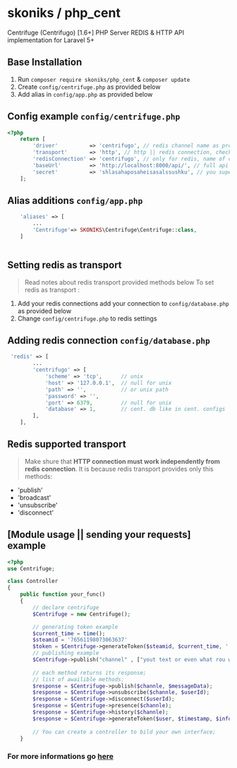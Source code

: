 # skoniks / php_cent
Centrifuge (Centrifugo) [1.6+] PHP Server REDIS & HTTP API implementation for Laravel 5+

## Base Installation
1. Run `composer require skoniks/php_cent` & `composer update`
2. Create `config/centrifuge.php` as provided below
3. Add alias in `config/app.php` as provided below

## Config example `config/centrifuge.php`
```php
<?php
    return [
        'driver'          => 'centrifugo', // redis channel name as provided in cent. conf ($driver.".api")
        'transport'       => 'http', // http || redis connection, check more information below
        'redisConnection' => 'centrifugo', // only for redis, name of connection more information below
        'baseUrl'         => 'http://localhost:8000/api/', // full api url
        'secret'          => 'shlasahaposaheisasalssushku', // you super secret key
    ];

```

## Alias additions `config/app.php`
```php
    'aliases' => [
        ...
        'Centrifuge'=> SKONIKS\Centrifuge\Centrifuge::class,
    ]
    
```

## Setting redis as transport
>Read notes about redis transport provided methods below
To set redis as transport :

1. Add your redis connections add your connection to `config/database.php` as provided below
2. Change `config/centrifuge.php` to redis settings

## Adding redis connection `config/database.php`
```php
 'redis' => [
        ...
        'centrifugo' => [
            'scheme' => 'tcp',      // unix
            'host' => '127.0.0.1',  // null for unix
            'path' => '',           // or unix path
            'password' => '',
            'port' => 6379,         // null for unix
            'database' => 1,        // cent. db like in cent. configs
        ],
    ],
```


## Redis supported transport
>Make shure that **HTTP connection must work independently from redis connection**.
>It is because redis transport provides only this methods:
* 'publish' 
* 'broadcast' 
* 'unsubscribe' 
* 'disconnect'

## [Module usage || sending your requests] example
```php
<?php
use Centrifuge;

class Controller
{
    public function your_func()
    {
        // declare centrifuge
        $Centrifuge = new Centrifuge();

        // generating token example
        $current_time = time();
        $steamid = '76561198073063637'
        $token = $Centrifuge->generateToken($steamid, $current_time, '');
        // publishing example
        $Centrifuge->publish("channel" , ["yout text or even what rou want"]);
        
        // each method returns its response; 
        // list of awailible methods: 
        $response = $Centrifuge->publish($channle, $messageData);
        $response = $Centrifuge->unsubscribe($channle, $userId);
        $response = $Centrifuge->disconnect($userId);
        $response = $Centrifuge->presence($channle);
        $response = $Centrifuge->history($channle);
        $response = $Centrifuge->generateToken($user, $timestamp, $info);
        
        // You can create a controller to bild your own interface;
    }
```
### For more informations go [here](https://fzambia.gitbooks.io/centrifugal/content/)
